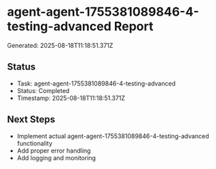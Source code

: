 # agent-agent-1755381089846-4-testing-advanced Report

Generated: 2025-08-18T11:18:51.371Z

## Status
- Task: agent-agent-1755381089846-4-testing-advanced
- Status: Completed
- Timestamp: 2025-08-18T11:18:51.371Z

## Next Steps
- Implement actual agent-agent-1755381089846-4-testing-advanced functionality
- Add proper error handling
- Add logging and monitoring
